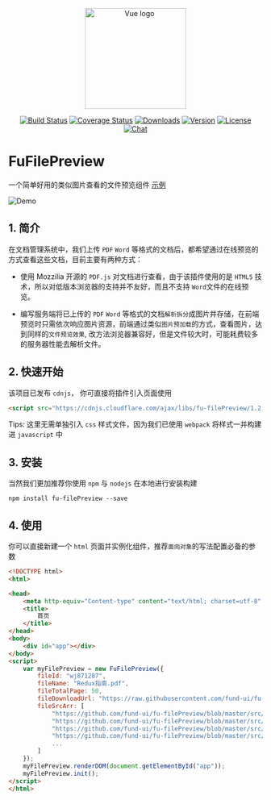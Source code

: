 <p align="center">
    <a href="https://vuejs.org" target="_blank" rel="noopener noreferrer">
        <img width="200" src="https://avatars2.githubusercontent.com/u/37236679?s=200&v=4" alt="Vue logo">
    </a>
</p>

<p align="center">
  <a href="https://circleci.com/gh/vuejs/vue/tree/dev"><img src="https://img.shields.io/circleci/project/vuejs/vue/dev.svg" alt="Build Status"></a>
  <a href="https://codecov.io/github/vuejs/vue?branch=dev"><img src="https://img.shields.io/codecov/c/github/vuejs/vue/dev.svg" alt="Coverage Status"></a>
  <a href="https://npmcharts.com/compare/vue?minimal=true"><img src="https://img.shields.io/npm/dm/vue.svg" alt="Downloads"></a>
  <a href="https://www.npmjs.com/package/vue"><img src="https://img.shields.io/npm/v/vue.svg" alt="Version"></a>
  <a href="https://www.npmjs.com/package/vue"><img src="https://img.shields.io/npm/l/vue.svg" alt="License"></a>
  <a href="https://chat.vuejs.org/"><img src="https://img.shields.io/badge/chat-on%20discord-7289da.svg" alt="Chat"></a>
  <br>
</p>

# FuFilePreview

一个简单好用的类似图片查看的文件预览组件 [示例](https://fund-ui.github.io/fu-filePreview/dist/index.html)

![Demo](./src/asset/demo.gif)

## 1. 简介

在文档管理系统中，我们上传 `PDF` `Word` 等格式的文档后，都希望通过在线预览的方式查看这些文档，目前主要有两种方式：

- 使用 Mozzilia 开源的 `PDF.js` 对文档进行查看，由于该插件使用的是 `HTML5` 技术，所以对低版本浏览器的支持并不友好，而且不支持 `Word`文件的在线预览。

- 编写服务端将已上传的 `PDF` `Word` 等格式的文档`解析拆分`成图片并存储，在前端预览时只需依次响应图片资源，前端通过类似`图片预加载`的方式，查看图片，达到同样的`文件预览效果`, 改方法浏览器兼容好，但是文件较大时，可能耗费较多的服务器性能去解析文件。

## 2. 快速开始

该项目已发布 `cdnjs`， 你可直接将插件引入页面使用

``` html
<script src="https://cdnjs.cloudflare.com/ajax/libs/fu-filePreview/1.2.0/fu-filePreview.min.js"></script>
```
Tips: 这里无需单独引入 `css` 样式文件，因为我们已使用 `webpack` 将样式一并构建进 `javascript` 中

## 3. 安装

当然我们更加推荐你使用 `npm` 与 `nodejs` 在本地进行安装构建

``` npm
npm install fu-filePreview --save
```

## 4. 使用

你可以直接新建一个 `html` 页面并实例化组件，推荐`面向对象`的写法配置必备的参数

``` html
<!DOCTYPE html>
<html>

<head>
    <meta http-equiv="Content-type" content="text/html; charset=utf-8" />
    <title>
        首页
    </title>
</head>
<body>
    <div id="app"></div>
</body>
<script>
    var myFilePreview = new FuFilePreview({
        fileId: "wj871287",
        fileName: "Redux指南.pdf",
        fileTotalPage: 50,
        fileDownloadUrl: "https://raw.githubusercontent.com/fund-ui/fu-filePreview/d570800bf87a87c464c4a266e58a933b71fb524a/src/asset/redux-in-chinese.pdf",
        fileSrcArr: [
            "https://github.com/fund-ui/fu-filePreview/blob/master/src/asset/img/1.jpeg",
            "https://github.com/fund-ui/fu-filePreview/blob/master/src/asset/img/2.jpeg",
            "https://github.com/fund-ui/fu-filePreview/blob/master/src/asset/img/3.jpeg",
            "https://github.com/fund-ui/fu-filePreview/blob/master/src/asset/img/4.jpeg",
            ...
        ]
    });
    myFilePreview.renderDOM(document.getElementById("app"));
    myFilePreview.init();
</script>
</html>
```



